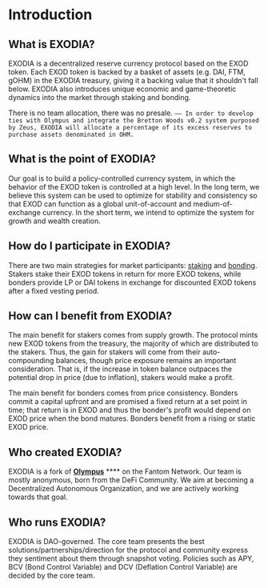 # Introduction

## What is EXODIA?

EXODIA is a decentralized reserve currency protocol based on the EXOD token. Each EXOD token is backed by a basket of assets (e.g. DAI, FTM, gOHM) in the EXODIA treasury, giving it a backing value that it shouldn't fall below. EXODIA also introduces unique economic and game-theoretic dynamics into the market through staking and bonding.

There is no team allocation, there was no presale. `—— In order to develop ties with Olympus and integrate the Bretton Woods v0.2 system purposed by Zeus, EXODIA will allocate a percentage of its excess reserves to purchase assets denominated in OHM.`

## What is the point of EXODIA?

Our goal is to build a policy-controlled currency system, in which the behavior of the EXOD token is controlled at a high level. In the long term, we believe this system can be used to optimize for stability and consistency so that EXOD can function as a global unit-of-account and medium-of-exchange currency. In the short term, we intend to optimize the system for growth and wealth creation.

## How do I participate in EXODIA?

There are two main strategies for market participants: [staking](using-the-website/stake-your-exod.md) and [bonding](using-the-website/purchase-a-bond/). Stakers stake their EXOD tokens in return for more EXOD tokens, while bonders provide LP or DAI tokens in exchange for discounted EXOD tokens after a fixed vesting period.

## How can I benefit from EXODIA?

The main benefit for stakers comes from supply growth. The protocol mints new EXOD tokens from the treasury, the majority of which are distributed to the stakers. Thus, the gain for stakers will come from their auto-compounding balances, though price exposure remains an important consideration. That is, if the increase in token balance outpaces the potential drop in price (due to inflation), stakers would make a profit.

The main benefit for bonders comes from price consistency. Bonders commit a capital upfront and are promised a fixed return at a set point in time; that return is in EXOD and thus the bonder's profit would depend on EXOD price when the bond matures. Bonders benefit from a rising or static EXOD price.

## Who created EXODIA?

EXODIA is a fork of [**Olympus**](https://www.olympusdao.finance) **** on the Fantom Network. Our team is mostly anonymous, born from the DeFi Community. We aim at becoming a Decentralized Autonomous Organization, and we are actively working towards that goal.

## Who runs EXODIA?

EXODIA is DAO-governed. The core team presents the best solutions/partnerships/direction for the protocol and community express they sentiment about them through snapshot voting.
Policies such as APY, BCV (Bond Control Variable) and DCV (Deflation Control Variable) are decided by the core team.
